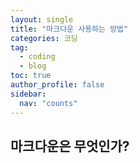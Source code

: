 ```yaml
---
layout: single
title: "마크다운 사용하는 방법"
categories: 코딩
tag:
  - coding
  - blog
toc: true
author_profile: false
sidebar:
  nav: "counts"
---
```


## 마크다운은 무엇인가?